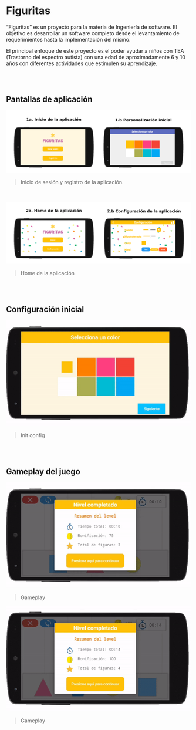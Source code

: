 # Figuritas

“Figuritas” es un proyecto para la materia de Ingeniería de software. El objetivo es desarrollar un software completo desde el levantamiento de requerimientos hasta la implementación del mismo.

El principal enfoque de este proyecto es el poder ayudar a niños con TEA (Trastorno del espectro autista) con una edad de aproximadamente 6 y 10 años con diferentes actividades que estimulen su aprendizaje. 

<br>
<br>

## Pantallas de aplicación

![Login game](Documentation/Inicio.png)

> Inicio de sesión y registro de la aplicación.

<br>

![Home game](Documentation/home.PNG)

> Home de la aplicación

<br>
<br>

## Configuración inicial


![Init config](Documentation/init-config.gif)

> Init config

<br>
<br>

## Gameplay del juego

![Gameplay](Documentation/gameplay.gif)

> Gameplay

![Gameplay](Documentation/gameplay-2.gif)

> Gameplay